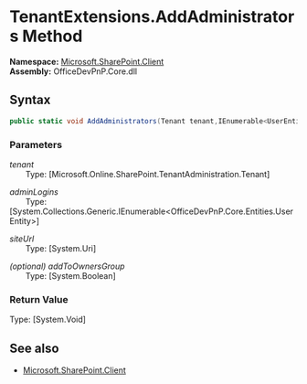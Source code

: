 # TenantExtensions.AddAdministrators Method  
**Namespace:** [Microsoft.SharePoint.Client](Microsoft.SharePoint.Client.md)  
**Assembly:** OfficeDevPnP.Core.dll  
## Syntax
```C#
public static void AddAdministrators(Tenant tenant,IEnumerable<UserEntity> adminLogins,Uri siteUrl,Boolean addToOwnersGroup)
```
### Parameters
*tenant*  
&emsp;&emsp;Type: [Microsoft.Online.SharePoint.TenantAdministration.Tenant] 
&emsp;&emsp;  
  
*adminLogins*  
&emsp;&emsp;Type: [System.Collections.Generic.IEnumerable<OfficeDevPnP.Core.Entities.UserEntity>] 
&emsp;&emsp;  
  
*siteUrl*  
&emsp;&emsp;Type: [System.Uri] 
&emsp;&emsp;  
  
*(optional) addToOwnersGroup*  
&emsp;&emsp;Type: [System.Boolean] 
&emsp;&emsp;  
  
### Return Value
Type: [System.Void]  

## See also
- [Microsoft.SharePoint.Client](Microsoft.SharePoint.Client.md)
